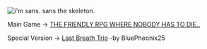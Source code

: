 ![i'm sans.
sans the skeleton.](https://github.com/LeeBingsu/sans/assets/139062081/4adaccf6-6bd3-48ae-9bc6-24d27ed6d08d)

Main Game -> [THE FRIENDLY RPG WHERE NOBODY HAS TO DIE..](https://sansz.kro.kr/UNDERTALE.html)

Special Version -> [Last Breath Trio](https://sansz.kro.kr/LastBreathTrio.html) -by BluePheonix25
